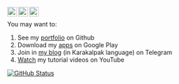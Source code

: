 [<img align="left" alt="yegor256 | Gmail" width="22px" src="https://cdn.simpleicons.org/gmail/black/white" />](mailto:theberdakh@gmail.com)
[<img align="left" alt="yegor256 | LinkedIn" width="22px" src="https://cdn.simpleicons.org/linkedin/black/white" />](https://www.linkedin.com/in/theberdakh)
[<img align="left" alt="yegor256 | Telegram" width="22px" src="https://cdn.simpleicons.org/telegram/black/white" />](https://t.me/theberdakh)
<br/>

You may want to:
1. See my [portfolio](https://github.com/theberdakh) on Github
2. Download my [apps](https://play.google.com/store/apps/dev?id=5818131630948875246) on Google Play
3.  Join in [my blog](https://t.me/berdax_tlepov) (in Karakalpak language) on Telegram
5. [Watch](https://www.youtube.com/c/theberdakh) my tutorial videos on YouTube

<a href="https://github.com/theberdakh"><img alt="GitHub Status" src="https://github-readme-stats.vercel.app/api?username=theberdakh&hide=contribs&show_icons=true&include_all_commits=true&count_private=true"/></a>
